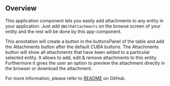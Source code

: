 ## Overview
This application component lets you easily add attachments to any entity in your application. Just add `@WithAttachments` on the browse screen of your entity and the rest will be done by this app-component.

This annotation will create a button in the buttonsPanel of the table and add the Attachments button after the default CUBA buttons. The Attachments button will show all attachments that have been added to a particular selected entity. It allows to add, edit & remove attachments to this entity. Furthermore it gives the user an option to preview the attachment directly in the browser or download the attachment.

For more information, please refer to [README](https://github.com/mariodavid/cuba-component-attachable#cuba-platform-component---attachable) on GitHub.